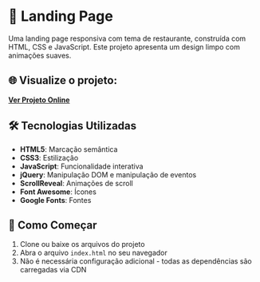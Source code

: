 # 🍔 Landing Page

Uma landing page responsiva com tema de restaurante, construída com HTML, CSS e JavaScript. Este projeto apresenta um design limpo com animações suaves.

## 🌐 Visualize o projeto:

**[Ver Projeto Online](https://github.com/wibice/landing-page)**

## 🛠️ Tecnologias Utilizadas

- **HTML5**: Marcação semântica
- **CSS3**: Estilização
- **JavaScript**: Funcionalidade interativa
- **jQuery**: Manipulação DOM e manipulação de eventos
- **ScrollReveal**: Animações de scroll
- **Font Awesome**: Ícones
- **Google Fonts**: Fontes

## 🚀 Como Começar

1. Clone ou baixe os arquivos do projeto
2. Abra o arquivo `index.html` no seu navegador
3. Não é necessária configuração adicional - todas as dependências são carregadas via CDN
